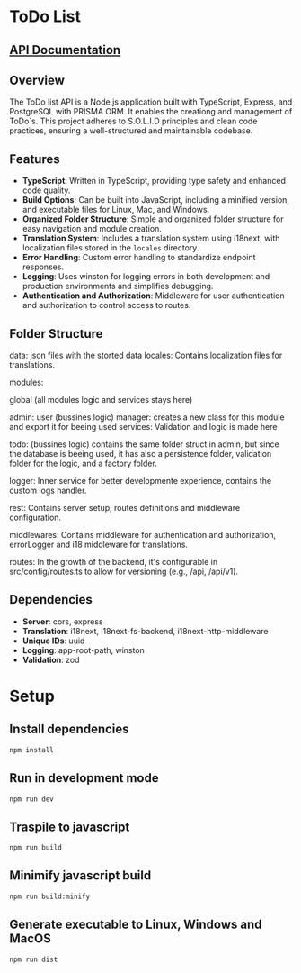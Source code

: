 # ToDo List

## [API Documentation](https://app.swaggerhub.com/apis-docs/HanniGusT/ToDo/1.0.0)

## Overview

The ToDo list API is a Node.js application built with TypeScript, Express, and PostgreSQL with PRISMA ORM. It enables the creationg and management of ToDo`s. This project adheres to S.O.L.I.D principles and clean code practices, ensuring a well-structured and maintainable codebase.

## Features

- **TypeScript**: Written in TypeScript, providing type safety and enhanced code quality.
- **Build Options**: Can be built into JavaScript, including a minified version, and executable files for Linux, Mac, and Windows.
- **Organized Folder Structure**: Simple and organized folder structure for easy navigation and module creation.
- **Translation System**: Includes a translation system using i18next, with localization files stored in the `locales` directory.
- **Error Handling**: Custom error handling to standardize endpoint responses.
- **Logging**: Uses winston for logging errors in both development and production environments and simplifies debugging.
- **Authentication and Authorization**: Middleware for user authentication and authorization to control access to routes.

## Folder Structure

data: json files with the storted data
locales: Contains localization files for translations.

modules:

global (all modules logic and services stays here)

admin: user (bussines logic)
    manager: creates a new class for this module and export it for beeing used
    services: Validation and logic is made here

todo: (bussines logic)
    contains the same folder struct in admin, but since the database is beeing used, it has also a persistence folder, validation folder for the logic, and a factory folder.

logger: Inner service for better developmente experience, contains the custom logs handler.

rest: Contains server setup, routes definitions and middleware configuration.

middlewares: Contains middleware for authentication and authorization, errorLogger and i18 middleware for translations.

routes: In the growth of the backend, it's configurable in src/config/routes.ts to allow for versioning (e.g., /api, /api/v1).

## Dependencies

- **Server**: cors, express
- **Translation**: i18next, i18next-fs-backend, i18next-http-middleware
- **Unique IDs**: uuid
- **Logging**: app-root-path, winston
- **Validation**: zod

# Setup

## Install dependencies

```bash
npm install
```

## Run in development mode

```bash
npm run dev
```

## Traspile to javascript

```bash
npm run build
```

## Minimify javascript build

```bash
npm run build:minify
```

## Generate executable to Linux, Windows and MacOS

```bash
npm run dist
```
